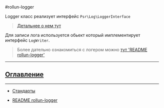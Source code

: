 #rollun-logger

Logger класс реализует интерфейс `Psr\Log\LoggerInterface`
> [Детальнее о нем тут](https://github.com/php-fig/fig-standards/blob/master/accepted/PSR-3-logger-interface.md)

Для записи лога используется обьект который имплементирует интерфейс `LogWriter`.

> Более дательно ознакомиться с логером можно [тут 'README rollun-logger'](https://github.com/rollun-com/rollun-logger/blob/master/docs/README.md)

---
## [Оглавление](https://github.com/rollun-com/rollun-skeleton/blob/master/docs/Contents.md)

---

* [Стандарты](https://github.com/rollun-com/rollun-skeleton/blob/master/docs/Standarts.md)

* [README rollun-logger](https://github.com/rollun-com/rollun-logger/blob/master/docs/README.md)
